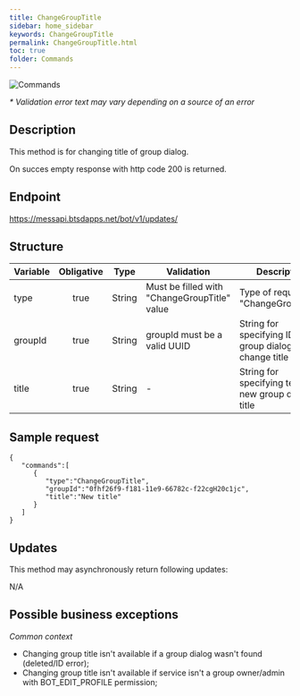 ```yaml
---
title: ChangeGroupTitle
sidebar: home_sidebar
keywords: ChangeGroupTitle
permalink: ChangeGroupTitle.html
toc: true
folder: Commands
---
```


![Commands](images/ChangeGroupTitle.png "BotCommandChangeGroupTitle")
<p>
<i>* Validation error text may vary depending on a source of an error</i>
</p>



## Description

<p> This method is for changing  title of group dialog.
</p>
<p> On succes empty response with http code 200 is returned.
</p>

## Endpoint

https://messapi.btsdapps.net/bot/v1/updates/

## Structure

| Variable  | Obligative  | Type| Validation| Description
|---|:---:|---|---|---|
| type | true | String | Must be filled with "ChangeGroupTitle" value |Type of request "ChangeGroupTitle" |
| groupId  | true |  String | groupId must be a valid UUID| String for specifying ID of a group dialog to change title of |
| title  | true |  String | -| String for specifying text of new group dialog title |

## Sample request
```
{  
   "commands":[  
      {  
         "type":"ChangeGroupTitle",
         "groupId":"0fhf26f9-f181-11e9-66782c-f22cgH20c1jc",
         "title":"New title"
      }
   ]
}
```

## Updates

<p>This method may asynchronously return following updates:
</p>

N/A

## Possible business exceptions

<i>Common context
</i>
<p>
<ul>
<li> Changing group title isn't available if a group dialog wasn't found (deleted/ID error);
</li>
<li> Changing group title  isn't available if service isn't a group owner/admin with BOT_EDIT_PROFILE permission;
</li>
</ul>
</p>
